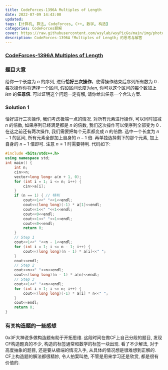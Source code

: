 ```yaml
---
title: CodeForces-1396A Multiples of Length 
date: 2022-07-09 14:43:00
updated:
tags: [计算机, 算法, CodeForces, C++, 数学, 构造]
categories: CodeForces题解
cover: https://raw.githubusercontent.com/wsylab/wsyPicGo/main/img/photo-1507936580189-3816b4abf640
description: CodeForces-1396A「Multiples of Length」的思考与解答
---
```

### [CodeForces-1396A Multiples of Length](https://codeforces.com/problemset/problem/1396/A)
### 题目大意
给你一个长度为 $n$ 的序列, 进行**恰好三次操作**，使得操作结束后序列所有数为 $0$ .
每次操作你将选择一个区间, 假设区间长度为$len$, 你可以这个区间的每个数加上 $len$ 的**任意倍**.
可以证明这个问题一定有解, 请你给出任意一个合法方案.
### Solution 1
恰好进行三次操作, 我们考虑极端一点的情况. 对所有元素进行操作, 可以同时加减 $n$ 的倍数, 如果序列已经满足都是 $n$ 的倍数, 我们这次操作可以使序列全部变为 $0$ . 在这之前还有两次操作, 我们需要把每个元素都变成 $n$ 的倍数. 选中一个长度为 $n - 1$ 的区间, 所有元素全部加上自身的 $n - 1$ 倍. 再单独选择剩下的那个元素, 加上自身的 $n - 1$ 倍即可.
注意 $n = 1$ 时需要特判.
代码如下:
```C++
#include <bits/stdc++.h>
using namespace std;
int main() {
    int n;
    cin>>n;
    vector<long long> a(n + 1, 0);
    for (int i = 1; i <= n; i++) {
        cin>>a[i];
    }
    if (n == 1) { // 特判
        cout<<1<<" "<<1<<endl;
        cout<<(long long)(-1) * a[1]<<endl;
        cout<<1<<" "<<1<<endl;
        cout<<0<<endl;
        cout<<1<<" "<<1<<endl;
        cout<<0<<endl;
        return 0;
    }
    // Step 1
    cout<<1<<" "<<n - 1<<endl;
    for (int i = 1; i <= n - 1; i++) {
        cout<<(long long)(n - 1) * a[i]<<" ";
    }
    cout<<endl;
    // Step 2
    cout<<n<<" "<<n<<endl;
    cout<<(long long)(n - 1) * a[n]<<endl;
    // Step 3
    cout<<1<<" "<<n<<endl;
    for (int i = 1; i <= n; i++) {
        cout<<(long long)(-1) * a[i] * n<<" ";
    }
    cout<<endl;
    return 0;
}
```

### 有关构造题的一些感想
0x3F大神说多做构造题有助于开拓思维. 这段时间在做CF上自己分段的题目, 发现CF构造题真的不少, 构造的标签通常和数学的标签一块出现. 看了不少解法, 对于高度抽象的题目, 还是要从极端的情况入手, 从具体的情况想是很难想到正解的.
CF上构造题的解法都很精妙, 令人拍案叫绝, 不管是用来学习还是欣赏, 都是很有价值的.